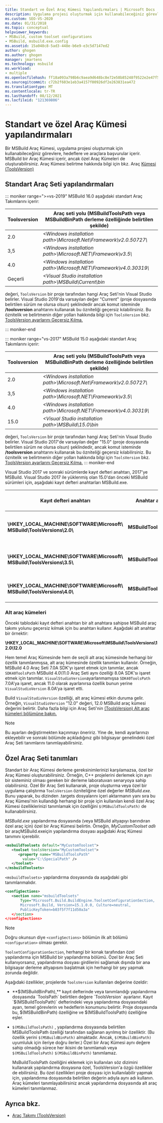 ```yaml
---
title: Standart ve Özel Araç Kümesi Yapılandırmaları | Microsoft Docs
description: Uygulama projesi oluşturmak için kullanabileceğiniz görevlere, hedeflere ve araçlara başvurular içeren standart ve özel MSBuild Araç Kümeleri hakkında bilgi edinebilirsiniz.
ms.custom: SEO-VS-2020
ms.date: 01/31/2018
ms.topic: conceptual
helpviewer_keywords:
- MSBuild, custom toolset configurations
- MSBuild, msbuild.exe.config
ms.assetid: 15a048c8-5ad3-448e-b6e9-e3c5d7147ed2
author: ghogen
ms.author: ghogen
manager: jmartens
ms.technology: msbuild
ms.workload:
- multiple
ms.openlocfilehash: ff18a093a798b6c9aea9d648bc8e72e58b85248f9522e2e47f5f03f654314759
ms.sourcegitcommit: c72b2f603e1eb3a4157f00926df2e263831ea472
ms.translationtype: MT
ms.contentlocale: tr-TR
ms.lasthandoff: 08/12/2021
ms.locfileid: "121369806"
---
```

# <a name="standard-and-custom-toolset-configurations"></a>Standart ve özel Araç Kümesi yapılandırmaları

Bir MSBuild Araç Kümesi, uygulama projesi oluşturmak için kullanabileceğiniz görevlere, hedeflere ve araçlara başvurular içerir. MSBuild bir Araç Kümesi içerir, ancak özel Araç Kümeleri de oluşturabilirsiniz. Araç Kümesi belirtme hakkında bilgi için bkz. Araç [Kümesi (ToolsVersion)](../msbuild/msbuild-toolset-toolsversion.md)

## <a name="standard-toolset-configurations"></a>Standart Araç Seti yapılandırmaları

::: moniker range=">=vs-2019"
 MSBuild 16.0 aşağıdaki standart Araç Takımlarını içerir:

|Toolsversion|Araç seti yolu (MSBuildToolsPath veya MSBuildBinPath derleme özelliğinde belirtilen şekilde)|
|------------------| - |
|2.0|*\<Windows installation path>\Microsoft.Net\Framework\v2.0.50727\\*|
|3,5|*\<Windows installation path>\Microsoft.NET\Framework\v3.5\\*|
|4.0|*\<Windows installation path>\Microsoft.NET\Framework\v4.0.30319\\*|
|Geçerli|*\<Visual Studio installation path>\MSBuild\Current\bin*|

 değeri, `ToolsVersion` bir proje tarafından hangi Araç Seti'nin Visual Studio belirler. Visual Studio 2019'da varsayılan değer "Current" (proje dosyasında belirtilen sürüm ne olursa olsun) şeklindedir ancak komut isteminde **/toolsversion** anahtarını kullanarak bu özniteliği geçersiz kılabilirsiniz. Bu öznitelik ve belirtmenin diğer yolları hakkında bilgi için `ToolsVersion` bkz. [ToolsVersion ayarlarını Geçersiz Kılma.](../msbuild/overriding-toolsversion-settings.md)

 ::: moniker-end

::: moniker range="vs-2017"
 MSBuild 15.0 aşağıdaki standart Araç Takımlarını içerir:

|Toolsversion|Araç seti yolu (MSBuildToolsPath veya MSBuildBinPath derleme özelliğinde belirtilen şekilde)|
|------------------| - |
|2.0|*\<Windows installation path>\Microsoft.Net\Framework\v2.0.50727\\*|
|3,5|*\<Windows installation path>\Microsoft.NET\Framework\v3.5\\*|
|4.0|*\<Windows installation path>\Microsoft.NET\Framework\v4.0.30319\\*|
|15.0|*\<Visual Studio installation path>\MSBuild\15.0\bin*|

 değeri, `ToolsVersion` bir proje tarafından hangi Araç Seti'nin Visual Studio belirler. Visual Studio 2017'de varsayılan değer "15.0" (proje dosyasında belirtilen sürüm ne olursa olsun) şeklindedir, ancak komut isteminde **/toolsversion** anahtarını kullanarak bu özniteliği geçersiz kılabilirsiniz. Bu öznitelik ve belirtmenin diğer yolları hakkında bilgi için `ToolsVersion` bkz. [ToolsVersion ayarlarını Geçersiz Kılma.](../msbuild/overriding-toolsversion-settings.md)
 ::: moniker-end

Visual Studio 2017 ve sonraki sürümlerde kayıt defteri anahtarı, 2017'ye MSBuild. Visual Studio 2017 ile yüklenmiş olan 15.0'dan önceki MSBuild sürümleri için, aşağıdaki kayıt defteri anahtarları MSBuild.exe.

|Kayıt defteri anahtarı|Anahtar adı|Dize anahtarı değeri|
|------------------|--------------|----------------------|
|**\HKEY_LOCAL_MACHINE\SOFTWARE\Microsoft\ MSBuild\ToolsVersions\2.0\\** |**MSBuildToolsPath**|**.NET Framework 2.0 Yükleme Yolu**|
|**\HKEY_LOCAL_MACHINE\SOFTWARE\Microsoft\ MSBuild\ToolsVersions\3.5\\** |**MSBuildToolsPath**|**.NET Framework 3.5 Yükleme Yolu**|
|**\HKEY_LOCAL_MACHINE\SOFTWARE\Microsoft\ MSBuild\ToolsVersions\4.0\\** |**MSBuildToolsPath**|**.NET Framework 4 Yükleme Yolu**|

### <a name="sub-toolsets"></a>Alt araç kümeleri

 Önceki tablodaki kayıt defteri anahtarı bir alt anahtara sahipse MSBuild araç takımı yolunu geçersiz kılmak için bu anahtarı kullanır. Aşağıdaki alt anahtar bir örnektir:

 **\HKEY_LOCAL_MACHINE\SOFTWARE\Microsoft\MSBuild\ToolsVersions\12.0\12.0**

 Hem temel Araç Kümesinde hem de seçili alt araç kümesinde herhangi bir özellik tanımlanmışsa, alt araç kümesinde özellik tanımları kullanılır. Örneğin, MSBuild 4.0 Araç Seti 7.0A SDK'yı işaret etmek için tanımlar, ancak `SDK40ToolsPath` MSBuild 4.0\11.0 Araç Seti aynı özelliği 8.0A SDK'sı işaret etmek için tanımlar. `VisualStudioVersion`ayarlanmamışsa `SDK40ToolsPath` 7.0A'ya işaret, ancak 11.0 olarak ayarlanırsa özellik bunun yerine `VisualStudioVersion` 8.0A'ya işaret etti.

 Build `VisualStudioVersion` özelliği, alt araç kümesi etkin duruma gelir. Örneğin, `VisualStudioVersion` "12.0" değeri, 12.0 MSBuild araç kümesi değerini belirtir. Daha fazla bilgi için Araç Seti'nin [(ToolsVersion) Alt araç kümeleri bölümüne bakın.](../msbuild/msbuild-toolset-toolsversion.md)

> [!NOTE]
> Bu ayarları değiştirmekten kaçınmayı öneririz. Yine de, kendi ayarlarınızı ekleyebilir ve sonraki bölümde açıkladığınız gibi bilgisayar genelindeki özel Araç Seti tanımlarını tanımlayabilirsiniz.

## <a name="custom-toolset-definitions"></a>Özel Araç Seti tanımları

 Standart bir Araç Kümesi derleme gereksinimlerinizi karşılamazsa, özel bir Araç Kümesi oluşturabilirsiniz. Örneğin, C++ projelerini derlemek için ayrı bir sisteminiz olması gereken bir derleme laboratuvarı senaryoya sahip olabilirsiniz. Özel Bir Araç Seti kullanarak, proje oluşturma veya özel bir uygulama çalıştırma `ToolsVersion` özniteliğine özel değerler *MSBuild.exe.* Bunu yaparak, bu dizinden .targets dosyalarını içeri aktarmanın yanı sıra bu Araç Kümesi'nin kullandığı herhangi bir proje için kullanılan kendi özel Araç Kümesi özelliklerinizi tanımlamak için özelliğini `$(MSBuildToolsPath)` de kullanabilirsiniz. 

 *MSBuild.exe* yapılandırma dosyasında (veya MSBuild altyapıyı barındıran özel araç için) özel bir Araç Kümesi belirtin. Örneğin, *MyCustomToolset* *adlı* bir araçMSBuild.exeiçin yapılandırma dosyası aşağıdaki Araç Kümesi tanımını içerebilir.

```xml
<msbuildToolsets default="MyCustomToolset">
   <toolset toolsVersion="MyCustomToolset">
      <property name="MSBuildToolsPath"
        value="C:\SpecialPath" />
   </toolset>
</msbuildToolsets>
```

 `<msbuildToolsets>` yapılandırma dosyasında da aşağıdaki gibi tanımlanmalıdır.

```xml
<configSections>
   <section name="msbuildToolsets"
       Type="Microsoft.Build.BuildEngine.ToolsetConfigurationSection,
       Microsoft.Build, Version=15.1.0.0, Culture=neutral,
       PublicKeyToken=b03f5f7f11d50a3a"
   </section>
</configSections>
```

> [!NOTE]
> Doğru okunsun diye `<configSections>` bölümün ilk alt bölümü `<configuration>` olması gerekir.

 `ToolsetConfigurationSection`, herhangi bir konak tarafından özel yapılandırma için MSBuild bir yapılandırma bölümü. Özel bir Araç Seti kullanıyorsanız, yapılandırma dosyası girdilerini sağlamak dışında bir ana bilgisayar derleme altyapısını başlatmak için herhangi bir şey yapmak zorunda değildir.

 Aşağıdaki özellikler, projelerde `ToolsVersion` kullanılan değerine özeldir:

- **$(MSBuildBinPath),** kayıt defterinde veya tanımlandığı yapılandırma dosyasında `ToolsPath` belirtilen değere `ToolsVersion` ayarlanır. Kayıt `$(MSBuildToolsPath)` defterindeki veya yapılandırma dosyasındaki ayarı, temel görevlerin ve hedeflerin konumunu belirtir. Proje dosyasında bu, $(MSBuildBinPath) özelliğine ve $(MSBuildToolsPath) özelliğine eşler.

- `$(MSBuildToolsPath)` , yapılandırma dosyasında belirtilen MSBuildToolsPath özelliği tarafından sağlanan ayrılmış bir özelliktir. (Bu özellik yerini `$(MSBuildBinPath)` almaktadır. Ancak, `$(MSBuildBinPath)` uyumluluk için ileriye doğru ilerler.) Özel bir Araç Kümesi aynı değere sahip olmadığı sürece her ikisini de tanımlamalı veya `$(MSBuildToolsPath)` `$(MSBuildBinPath)` tanımlamaz.

  MsBuildToolsPath özelliğini eklemek için kullanılan söz dizimini kullanarak yapılandırma dosyasına özel, ToolsVersion'a özgü özellikler de ebilirsiniz. Bu özel özellikleri proje dosyası için kullanılabilir yapmak için, yapılandırma dosyasında belirtilen değerin adıyla aynı adı kullanın. Araç kümeleri tanımlayabilirsiniz ancak yapılandırma dosyasında alt araç kümeleri tanımlanmaz.

## <a name="see-also"></a>Ayrıca bkz.

- [Araç Takımı (ToolsVersion)](../msbuild/msbuild-toolset-toolsversion.md)
